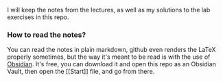 I will keep the notes from the lectures, as well as my solutions to the lab exercises in this repo.

### How to read the notes?
You can read the notes in plain markdown, github even renders the LaTeX properly sometimes, but the way it's meant to be read is with the use of [Obsidian](https://obsidian.md/). It's free, you can download it and open this repo as an Obsidian Vault, then open the [[Start]] file, and go from there.
